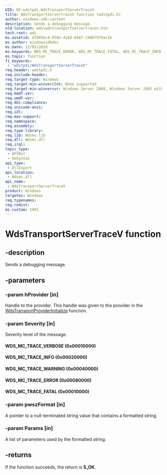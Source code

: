 ```yaml
---
UID: NF:wdstpdi.WdsTransportServerTraceV
title: WdsTransportServerTraceV function (wdstpdi.h)
author: windows-sdk-content
description: Sends a debugging message.
old-location: wds\wdstransportservertracev.htm
tech.root: wds
ms.assetid: d7b85bc4-0f8e-416d-848f-2486f979ac1b
ms.author: windowssdkdev
ms.date: 12/05/2018
ms.keywords: WDS_MC_TRACE_ERROR, WDS_MC_TRACE_FATAL, WDS_MC_TRACE_INFO, WDS_MC_TRACE_VERBOSE, WDS_MC_TRACE_WARNING, WdsTransportServerTraceV, WdsTransportServerTraceV function [Windows Deployment Services], wds.wdstransportservertracev, wdstpdi/WdsTransportServerTraceV
ms.topic: function
f1_keywords: 
 - "wdstpdi/WdsTransportServerTraceV"
req.header: wdstpdi.h
req.include-header: 
req.target-type: Windows
req.target-min-winverclnt: None supported
req.target-min-winversvr: Windows Server 2008, Windows Server 2003 with SP2 [desktop apps only]
req.kmdf-ver: 
req.umdf-ver: 
req.ddi-compliance: 
req.unicode-ansi: 
req.idl: 
req.max-support: 
req.namespace: 
req.assembly: 
req.type-library: 
req.lib: Wdsmc.lib
req.dll: Wdsmc.dll
req.irql: 
topic_type:
 - APIRef
 - kbSyntax
api_type:
 - DllExport
api_location:
 - Wdsmc.dll
api_name:
 - WdsTransportServerTraceV
product: Windows
targetos: Windows
req.typenames: 
req.redist: 
ms.custom: 19H1
---
```


# WdsTransportServerTraceV function


## -description


Sends a  debugging message.


## -parameters




### -param hProvider [in]

Handle to the provider. This handle was given to the provider in the <a href="https://docs.microsoft.com/windows/desktop/api/wdstpdi/nf-wdstpdi-wdstransportproviderinitialize">WdsTransportProviderInitialize</a> function. 


### -param Severity [in]

Severity level of the message.



#### WDS_MC_TRACE_VERBOSE (0x00010000)



#### WDS_MC_TRACE_INFO (0x00020000)



#### WDS_MC_TRACE_WARNING (0x00040000)



#### WDS_MC_TRACE_ERROR (0x00080000)



#### WDS_MC_TRACE_FATAL (0x00010000)


### -param pwszFormat [in]

A pointer to a null-terminated string value that contains a formatted string. 


### -param Params [in]

A list of parameters used by the formatted string.


## -returns



If the function succeeds, the return is <b>S_OK</b>.



